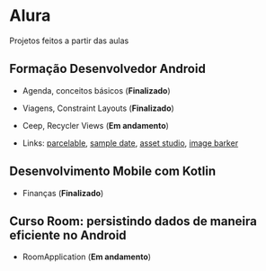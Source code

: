 # Alura

Projetos feitos a partir das aulas

## Formação Desenvolvedor Android

- Agenda, conceitos básicos (**Finalizado**)
- Viagens, Constraint Layouts (**Finalizado**)
- Ceep, Recycler Views (**Em andamento**)

- Links:
[parcelable](https://medium.com/@lucas_marciano/por-que-usar-o-parcelable-ao-inv%C3%A9s-do-serializable-5f7543a9c7f3), 
[sample date](https://android.jlelse.eu/android-tools-attributes-listitem-sample-data-rocks-bbf49aaa9f07), 
[asset studio](https://romannurik.github.io/AndroidAssetStudio/),
[image barker](https://www.img-bak.in/)

## Desenvolvimento Mobile com Kotlin

- Finanças (**Finalizado**)

## Curso Room: persistindo dados de maneira eficiente no Android

- RoomApplication (**Em andamento**)
